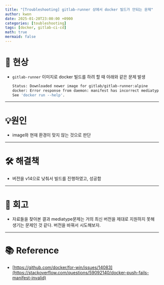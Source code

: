 ```yaml
---
title: "[Troubleshooting] gitlab-runner 상에서 docker 빌드가 안되는 문제"
author: kwon
date: 2025-01-20T23:00:00 +0900
categories: [toubleshooting]
tags: [docker, gitlab-ci-cd]
math: true
mermaid: false
---
```


# 🚫 현상

- `gitlab-runner` 이미지로 docker 빌드를 하려 할 때 아래와 같은 문제 발생

    ```bash
    Status: Downloaded newer image for gitlab/gitlab-runner:alpine
    docker: Error response from daemon: manifest has incorrect mediatype: application/vnd.oci.image.index.v1+json.
    See 'docker run --help'.
    ```
---

# 💡원인

- image와 현재 환경이 맞지 않는 것으로 판단
---

# 🛠 해결책

- 버전을 v14으로 낮춰서 빌드를 진행하였고, 성공함
---

# 🤔 회고

- 자료들을 찾아본 결과 mediatype문제는 거의 최신 버전을 제대로 지원하지 못해 생기는 문제인 것 같다. 버전을 바꿔서 시도해보자.

---
# 📚 Reference

- [https://github.com/docker/for-win/issues/14083](https://stackoverflow.com/questions/59092140/docker-push-fails-manifest-invalid)